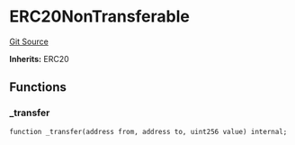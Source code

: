 # ERC20NonTransferable
[Git Source](https://github.com/maticnetwork/contracts/blob/155f729fd8db0676297384375468d4d45b8aa44e/contracts/common/tokens/ERC20NonTransferable.sol)

**Inherits:**
ERC20


## Functions
### _transfer


```solidity
function _transfer(address from, address to, uint256 value) internal;
```

